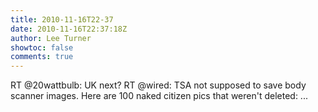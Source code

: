 ```yaml
---
title: 2010-11-16T22-37
date: 2010-11-16T22:37:18Z
author: Lee Turner
showtoc: false
comments: true
---
```


RT @20wattbulb: UK next? RT @wired: TSA not supposed to save body scanner images. Here are 100 naked citizen pics that weren't deleted:  ...

